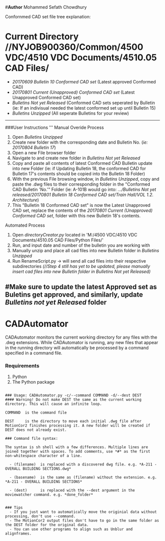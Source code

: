 #__Author__ Mohammed Sefath Chowdhury

Confornmed CAD set file tree explanation:
# Current Directory //NYJOB900360/Common/4500 VDC/4510 VDC Documents/4510.05 CAD Files/
 - *20170609 Bulletin 10 Conformed CAD set*
   (Latest approved Conformed CAD)
 - *20170801 Current (Unapproved) Conformed CAD set*
   (Latest Unapproved Conformed CAD set)
 - *Bulletins Not yet Released*
   (Conformed CAD sets seperated by Bulletin (ie: If an indivisual needed the latest conformed set up until Bulletin 15)
 - *Bulletins Unzipped*
   (All seperate Bulletins for your review)

------------------------------------------------------------------------------------------------------------------
###User Instructions
'''
Manual Overide Process
1. Open *Bulletins Unzipped*
2. Create new folder with the corresponding date and Bulletin No. (*ie: 20170804 Bulletin 17*)
3. Open a new File browser folder
4. Navigate to and create new folder in *Bulletins Not yet Released* 
5. Copy and paste all contents of latest Conformed CAD Bulletin update into new Folder (ie: if Updating 
   Bulletin 18, the conformed CAD for Bulletin 17's contents should be copied into the Bulletin 18 Folder)
6. With the previous File browsing window, in *Bulletins Unzipped*, copy and paste the .dwg files to their 
   corresponding folder in the "Conformed CAD Bulletin 'No.'" Folder (ie: A-101B would go into:
   *.../Bulletins Not yet released/20170801 Bulletin 18 Conformed CAD set/Train Hall/VOL 1.2. Architecture*)
7. This "Bulletin 18 Conformed CAD set" is now the Latest Unapproved CAD set, replace the contents of the 
   *20170801 Current (Unapproved) Conformed CAD set*, folder with this new Bulletin 18's contents.
   
Automated Process
1. Open *directoryCreator.py* located in 'M:/4500 VDC/4510 VDC Documents/4510.05 CAD Files/Python Files/'
2. Run, and input date and number of the bulletin you are working with
3. Manually unzip and place all cad files into new Bulletin folder in *Bulletins Unzipped*
4. Run RenameScript.py -> will send all cad files into their respective subdirectories
 *(//Step 4 still has yet to be updated, please manually insert cad files into new Bulletin folder in *Bulletins Not yet Released*)*
 
   
#Make sure to update the latest Approved set as Buletins get approved, and similarly, update *Bulletins not yet Released* folder
-----------------------------------------------------------------------------------------------------------------

# CADAutomator
CADAutomator monitors the current working directory for any files with the .dwg extensions. 
While CADAutomator is running, any new files that appear in the running directory will automatically be processed by a command specified in a command file.


### Requirements
1. Python
2. The Python package
```

### Usage: CADAutomator.py -c/--command COMMAND -d/--dest DEST
#### Warning! Do not make DEST the same as the current working directory. This will cause an infinite loop.

COMMAND  is the command file

DEST     is the directory to move each initial .dwg file after MotionCor2 finishes processing it. A new folder will be created if DEST does not already exist.

### Command file syntax:

The syntax is sh shell with a few differences. Multiple lines are joined together with spaces. To add comments, use *#* as the first non-whitespace character of a line.

  - (filename)  is replaced with a discovered dwg file. e.g. *A-211 - OVERALL BUILDING SECTIONS.dwg*

  - (basename)  is the same as (filename) without the extension. e.g. *A-211 - OVERALL BUILDING SECTIONS*

  - (dest)      is replaced with the --dest argument in the moviewatcher command. e.g. *done_folder*


### Tips
  - If you just want to automatically move the originial data without processing, don't use --command.
  - The MotionCor2 output files don't have to go in the same folder as the DEST folder for the original data.
  - You can use other programs to align such as Unblur and alignframes.